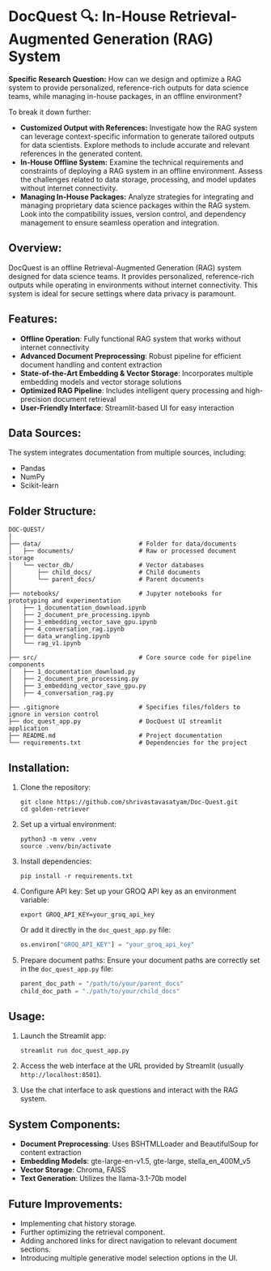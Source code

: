 # DocQuest 🔍: In-House Retrieval-Augmented Generation (RAG) System

__Specific Research Question:__
How can we design and optimize a RAG system to provide personalized, reference-rich outputs for data science teams, while managing in-house packages, in an offline environment?

To break it down further:
- __Customized Output with References:__ Investigate how the RAG system can leverage context-specific information to generate tailored outputs for data scientists. Explore methods to include accurate and relevant references in the generated content.
- __In-House Offline System:__ Examine the technical requirements and constraints of deploying a RAG system in an offline environment. Assess the challenges related to data storage, processing, and model updates without internet connectivity.
- __Managing In-House Packages:__ Analyze strategies for integrating and managing proprietary data science packages within the RAG system. Look into the compatibility issues, version control, and dependency management to ensure seamless operation and integration.

## Overview:

DocQuest is an offline Retrieval-Augmented Generation (RAG) system designed for data science teams. It provides personalized, reference-rich outputs while operating in environments without internet connectivity. This system is ideal for secure settings where data privacy is paramount.

## Features:

- **Offline Operation**: Fully functional RAG system that works without internet connectivity
- **Advanced Document Preprocessing**: Robust pipeline for efficient document handling and content extraction
- **State-of-the-Art Embedding & Vector Storage**: Incorporates multiple embedding models and vector storage solutions
- **Optimized RAG Pipeline**: Includes intelligent query processing and high-precision document retrieval
- **User-Friendly Interface**: Streamlit-based UI for easy interaction

## Data Sources:

The system integrates documentation from multiple sources, including:
- Pandas
- NumPy
- Scikit-learn

## Folder Structure:

```
DOC-QUEST/
│
├── data/                           # Folder for data/documents
│   ├── documents/                  # Raw or processed document storage
│   └── vector_db/                  # Vector databases
│       ├── child_docs/             # Child documents
│       └── parent_docs/            # Parent documents
│
├── notebooks/                      # Jupyter notebooks for prototyping and experimentation
│   ├── 1_documentation_download.ipynb
│   ├── 2_document_pre_processing.ipynb
│   ├── 3_embedding_vector_save_gpu.ipynb
│   ├── 4_conversation_rag.ipynb
│   ├── data_wrangling.ipynb
│   └── rag_v1.ipynb
│
├── src/                            # Core source code for pipeline components
│   ├── 1_documentation_download.py
│   ├── 2_document_pre_processing.py
│   ├── 3_embedding_vector_save_gpu.py
│   ├── 4_conversation_rag.py
│
├── .gitignore                      # Specifies files/folders to ignore in version control
├── doc_quest_app.py                # DocQuest UI streamlit application
├── README.md                       # Project documentation
└── requirements.txt                # Dependencies for the project
```

## Installation:

1. Clone the repository:
   ```
   git clone https://github.com/shrivastavasatyam/Doc-Quest.git
   cd golden-retriever
   ```

2. Set up a virtual environment:
   ```
   python3 -m venv .venv
   source .venv/bin/activate
   ```

3. Install dependencies:
   ```
   pip install -r requirements.txt
   ```

4. Configure API key:
   Set up your GROQ API key as an environment variable:
   ```
   export GROQ_API_KEY=your_groq_api_key
   ```
   Or add it directly in the `doc_quest_app.py` file:
   ```python
   os.environ["GROQ_API_KEY"] = "your_groq_api_key"
   ```

5. Prepare document paths:
   Ensure your document paths are correctly set in the `doc_quest_app.py` file:
   ```python
   parent_doc_path = "/path/to/your/parent_docs"
   child_doc_path = "./path/to/your/child_docs"
   ```

## Usage:

1. Launch the Streamlit app:
   ```
   streamlit run doc_quest_app.py
   ```

2. Access the web interface at the URL provided by Streamlit (usually `http://localhost:8501`).

3. Use the chat interface to ask questions and interact with the RAG system.

## System Components:

- **Document Preprocessing**: Uses BSHTMLLoader and BeautifulSoup for content extraction
- **Embedding Models**: gte-large-en-v1.5, gte-large, stella_en_400M_v5
- **Vector Storage**: Chroma, FAISS
- **Text Generation**: Utilizes the llama-3.1-70b model

## Future Improvements:

- Implementing chat history storage.
- Further optimizing the retrieval component.
- Adding anchored links for direct navigation to relevant document sections.
- Introducing multiple generative model selection options in the UI.